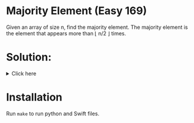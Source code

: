 # Majority Element (Easy 169)
Given an array of size n, find the majority element. The majority element is
the element that appears more than ⌊ n/2 ⌋ times.

# Solution:

<details><summary>Click here</summary>  
Boyer-Moore algorithm. Pick candidate, increase its count by 1. If you see it
again, increase count, if not - decrease. If count reaches 0, take current as
next candidate. O(n) time, O(1) space.

<br></br>

</details>

# Installation
Run `make` to run python and Swift files.
